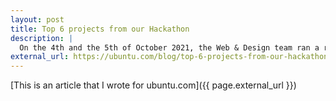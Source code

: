 ```yaml
---
layout: post
title: Top 6 projects from our Hackathon
description: | 
  On the 4th and the 5th of October 2021, the Web & Design team ran a remote Hackathon. The theme of it was to build tools that would make our life easier at Canonical. Creativity and collaboration are at the heart of any Hackathon. 26 visual and UX designers, developers and project managers split into  […]
external_url: https://ubuntu.com/blog/top-6-projects-from-our-hackathon
---
```


[This is an article that I wrote for ubuntu.com]({{ page.external_url }})